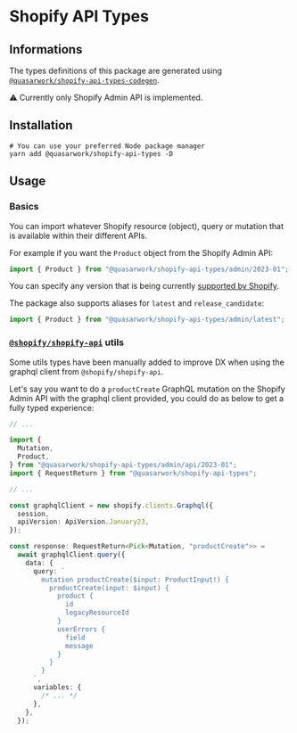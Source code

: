 # Shopify API Types

## Informations

The types definitions of this package are generated using [`@quasarwork/shopify-api-types-codegen`](https://github.com/quasarwork/shopify-api-types-codegen).

⚠️ Currently only Shopify Admin API is implemented.

## Installation

```
# You can use your preferred Node package manager
yarn add @quasarwork/shopify-api-types -D
```

## Usage

### Basics

You can import whatever Shopify resource (object), query or mutation that is available within their different APIs.

For example if you want the `Product` object from the Shopify Admin API:

```typescript
import { Product } from "@quasarwork/shopify-api-types/admin/2023-01";
```

You can specify any version that is being currently [supported by Shopify](https://shopify.dev/docs/api).

The package also supports aliases for `latest` and `release_candidate`:

```typescript
import { Product } from "@quasarwork/shopify-api-types/admin/latest";
```

### [`@shopify/shopify-api`](https://github.com/Shopify/shopify-api-js) utils

Some utils types have been manually added to improve DX when using the graphql client from `@shopify/shopify-api`.

Let's say you want to do a `productCreate` GraphQL mutation on the Shopify Admin API with the graphql client provided, you could do as below to get a fully typed experience:

```typescript
// ...

import {
  Mutation,
  Product,
} from "@quasarwork/shopify-api-types/admin/api/2023-01";
import { RequestReturn } from "@quasarwork/shopify-api-types";

// ...

const graphqlClient = new shopify.clients.Graphql({
  session,
  apiVersion: ApiVersion.January23,
});

const response: RequestReturn<Pick<Mutation, "productCreate">> =
  await graphqlClient.query({
    data: {
      query: `
        mutation productCreate($input: ProductInput!) {
          productCreate(input: $input) {
            product {
              id
              legacyResourceId
            }
            userErrors {
              field
              message
            }
          }
        }
      `,
      variables: {
        /* ... */
      },
    },
  });
```
